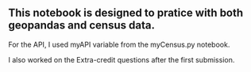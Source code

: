 ## This notebook is designed to pratice with both geopandas and census data. 

For the API, I used myAPI variable from the myCensus.py notebook.

I also worked on the Extra-credit questions after the first submission.
